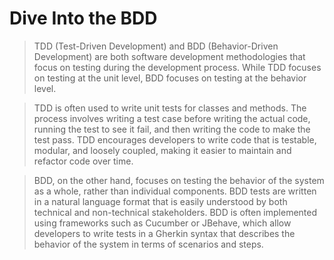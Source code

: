 # Dive Into the BDD

> TDD (Test-Driven Development) and BDD (Behavior-Driven Development) are both software development methodologies that focus on testing during the development process. While TDD focuses on testing at the unit level, BDD focuses on testing at the behavior level.

> TDD is often used to write unit tests for classes and methods. The process involves writing a test case before writing the actual code, running the test to see it fail, and then writing the code to make the test pass. TDD encourages developers to write code that is testable, modular, and loosely coupled, making it easier to maintain and refactor code over time.

> BDD, on the other hand, focuses on testing the behavior of the system as a whole, rather than individual components. BDD tests are written in a natural language format that is easily understood by both technical and non-technical stakeholders. BDD is often implemented using frameworks such as Cucumber or JBehave, which allow developers to write tests in a Gherkin syntax that describes the behavior of the system in terms of scenarios and steps.
